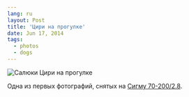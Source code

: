 ```yaml
---
lang: ru
layout: Post
title: 'Цири на прогулке'
date: Jun 17, 2014
tags:
  - photos
  - dogs
---
```


![Салюки Цири на прогулке](photo://1262)

Одна из первых фотографий, снятых на [Сигму 70-200/2.8](http://www.sigmaphoto.com/product/apo-70-200mm-f28-ex-dg-os-hsm).
